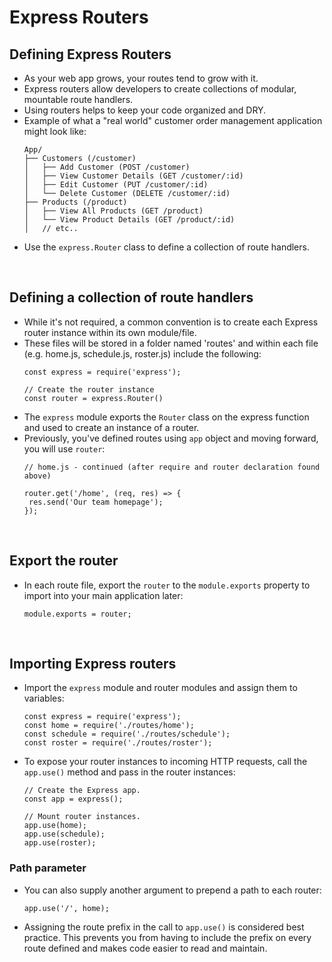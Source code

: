 # Express Routers

## Defining Express Routers
- As your web app grows, your routes tend to grow with it.
- Express routers allow developers to create collections of modular, mountable route handlers.
- Using routers helps to keep your code organized and DRY.
- Example of what a "real world" customer order management application might look like:
  ```
  App/
  ├── Customers (/customer)
  │   ├── Add Customer (POST /customer)
  │   ├── View Customer Details (GET /customer/:id)
  │   ├── Edit Customer (PUT /customer/:id)
  │   └── Delete Customer (DELETE /customer/:id)
  ├── Products (/product)
  │   ├── View All Products (GET /product)
  │   └── View Product Details (GET /product/:id)
  │   // etc..
  ```
- Use the `express.Router` class to define a collection of route handlers.

<br/>

## Defining a collection of route handlers
- While it's not required, a common convention is to create each Express router instance within its own module/file.
- These files will be stored in a folder named 'routes' and within each file (e.g. home.js, schedule.js, roster.js) include the following:
  ```
  const express = require('express');
  
  // Create the router instance
  const router = express.Router()
  ```
- The `express` module exports the `Router` class on the express function and used to create an instance of a router.
- Previously, you've defined routes using `app` object and moving forward, you will use `router`:
  ```
  // home.js - continued (after require and router declaration found above)
  
  router.get('/home', (req, res) => {
   res.send('Our team homepage');
  });
  ```

<br/>

## Export the router
- In each route file, export the `router` to the `module.exports` property to import into your main application later:
  ```
  module.exports = router;
  ```

<br/>

## Importing Express routers
- Import the `express` module and router modules and assign them to variables:
  ```
  const express = require('express');
  const home = require('./routes/home');
  const schedule = require('./routes/schedule');
  const roster = require('./routes/roster');
  ```
- To expose your router instances to incoming HTTP requests, call the `app.use()` method and pass in the router instances:
  ```
  // Create the Express app.
  const app = express();

  // Mount router instances.
  app.use(home);
  app.use(schedule);
  app.use(roster);
  ```

### Path parameter
- You can also supply another argument to prepend a path to each router:
  ```
  app.use('/', home);
  ```
- Assigning the route prefix in the call to `app.use()` is considered best practice. This prevents you from having to include the prefix on every route defined and makes code easier to read and maintain.
